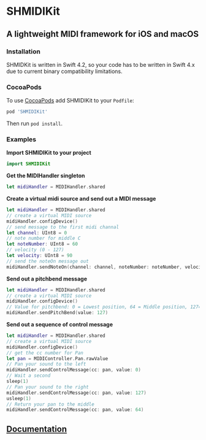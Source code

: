 # SHMIDIKit

## A lightweight MIDI framework for iOS and macOS
### Installation
SHMIDKit is written in Swift 4.2, so your code has to be written in Swift 4.x due to current binary compatibility limitations.

### CocoaPods
To use [CocoaPods](https://cocoapods.org) add SHMIDIKit to your `Podfile`:

```ruby
pod 'SHMIDIKit'
```
Then run `pod install`.

### Examples
**Import SHMIDIKit to your project**
```swift
import SHMIDIKit
```

**Get the MIDIHandler singleton**
```swift
let midiHandler = MIDIHandler.shared
```

**Create a virtual midi source and send out a MIDI message**
```swift
let midiHandler = MIDIHandler.shared
// create a virtual MIDI source
midiHandler.configDevice()
// send message to the first midi channal
let channel: UInt8 = 0
// note number for middle C
let noteNumber: UInt8 = 60
// velocity (0 - 127)
let velocity: UInt8 = 90
// send the noteOn message out
midiHandler.sendNoteOn(channel: channel, noteNumber: noteNumber, velocity: velocity)
```

**Send out a pitchbend message**
```swift
let midiHandler = MIDIHandler.shared
// create a virtual MIDI source
midiHandler.configDevice()
// Value for pitchbend: 0 = Lowest position, 64 = Middle position, 127=Highest Position
midiHandler.sendPitchBend(value: 127)
```

**Send out a sequence of control message**
``` swift
let midiHandler = MIDIHandler.shared
// create a virtual MIDI source
midiHandler.configDevice()
// get the cc number for Pan
let pan = MIDIController.Pan.rawValue
// Pan your sound to the left
midiHandler.sendControlMessage(cc: pan, value: 0)
// Wait a second
sleep(1)
// Pan your sound to the right
midiHandler.sendControlMessage(cc: pan, value: 127)
usleep(1)
// Return your pan to the middle
midiHandler.sendControlMessage(cc: pan, value: 64)
```
## [Documentation](https://rexhits.github.io/SHMIDIKit/)
